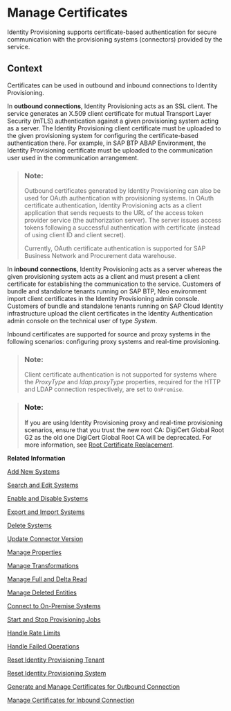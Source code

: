 <!-- loio86d06a0fadec41f0a53dd74b2e77fa96 -->

# Manage Certificates

Identity Provisioning supports certificate-based authentication for secure communication with the provisioning systems \(connectors\) provided by the service.



<a name="loio86d06a0fadec41f0a53dd74b2e77fa96__context_zhc_lzx_xrb"/>

## Context

Certificates can be used in outbound and inbound connections to Identity Provisioning.

In **outbound connections**, Identity Provisioning acts as an SSL client. The service generates an X.509 client certificate for mutual Transport Layer Security \(mTLS\) authentication against a given provisioning system acting as a server. The Identity Provisioning client certificate must be uploaded to the given provisioning system for configuring the certificate-based authentication there. For example, in SAP BTP ABAP Environment, the Identity Provisioning certificate must be uploaded to the communication user used in the communication arrangement.

> ### Note:  
> Outbound certificates generated by Identity Provisioning can also be used for OAuth authentication with provisioning systems. In OAuth certificate authentication, Identity Provisioning acts as a client application that sends requests to the URL of the access token provider service \(the authorization server\). The server issues access tokens following a successful authentication with certificate \(instead of using client ID and client secret\).
> 
> Currently, OAuth certificate authentication is supported for SAP Business Network and Procurement data warehouse.

In **inbound connections**, Identity Provisioning acts as a server whereas the given provisioning system acts as a client and must present a client certificate for establishing the communication to the service. Customers of bundle and standalone tenants running on SAP BTP, Neo environment import client certificates in the Identity Provisioning admin console. Customers of bundle and standalone tenants running on SAP Cloud Identity infrastructure upload the client certificates in the Identity Authentication admin console on the technical user of type *System*.

Inbound certificates are supported for source and proxy systems in the following scenarios: configuring proxy systems and real-time provisioning.

> ### Note:  
> Client certificate authentication is not supported for systems where the *ProxyType* and *ldap.proxyType* properties, required for the HTTP and LDAP connection respectively, are set to `OnPremise`.

> ### Note:  
> If you are using Identity Provisioning proxy and real-time provisioning scenarios, ensure that you trust the new root CA: DigiCert Global Root G2 as the old one DigiCert Global Root CA will be deprecated. For more information, see [Root Certificate Replacement](https://help.sap.com/whats-new/cf0cb2cb149647329b5d02aa96303f56?Component=Platform%20Domains&locale=en-US&version=Cloud).

**Related Information**  


[Add New Systems](add-new-systems-bd214dc.md "You can add source, target, and proxy systems for your provisioning scenarios.")

[Search and Edit Systems](search-and-edit-systems-68a02be.md "You can search and edit source, target, and proxy systems in the Identity Provisioning user interface.")

[Enable and Disable Systems](enable-and-disable-systems-89da372.md "You can enable and disable source and target systems in Identity Provisioning.")

[Export and Import Systems](export-and-import-systems-1de7de0.md "You can export and import source, target and proxy systems in Identity Provisioning.")

[Delete Systems](delete-systems-3a37213.md "You can delete a source, target, or proxy system from Identity Provisioning.")

[Update Connector Version](update-connector-version-8558733.md "Update a connector version to allow your provisioning system to use a new API.")

[Manage Properties](manage-properties-4e2bc9d.md "You can add, delete and modify properties for a system in Identity Provisioning.")

[Manage Transformations](manage-transformations-2d0fbe5.md "You can manage transformations with graphical and JSON text editor. Regardless of which one you choose, the following initial steps are the same.")

[Manage Full and Delta Read](manage-full-and-delta-read-b7f817c.md "When you set up your systems and start a scheduled provisioning task, the standard behavior of the process reads all the entities from the source system. This mode prevents data loss and always keeps your target system synchronized with the source. However, it may take a long time for every job to be executed.")

[Manage Deleted Entities](manage-deleted-entities-3d6bdf1.md "Manage deletion of entities (users or groups) in the target system after they have been deleted from the source system.")

[Connect to On-Premise Systems](connect-to-on-premise-systems-3f1cac2.md "Set up the connection to on-premise systems when your Identity Provisioning bundle or standalone tenant is running on the infrastructure of SAP Cloud Identity Services.")

[Start and Stop Provisioning Jobs](start-and-stop-provisioning-jobs-531a261.md "You can start and stop a provisioning job from the Identity Provisioning user interface (UI) or from an API client by using the Identity Provisioning tenant admin API.")

[Handle Rate Limits](handle-rate-limits-15f7f23.md "Identity Provisioning APIs implement rate limits to control the number of incoming requests for a given time.")

[Handle Failed Operations](handle-failed-operations-0382a0c.md "In certain cases, you can set a retry for a failed operation due to an occurred exception.")

[Reset Identity Provisioning Tenant](reset-identity-provisioning-tenant-8c7ba9a.md "Resetting your Identity Provisioning tenant deletes all systems you have set up for this tenant (subaccount), along with the relevant job execution logs.")

[Reset Identity Provisioning System](reset-identity-provisioning-system-0bc1e53.md "Resetting an Identity Provisioning system (source or target) deletes all Identity Provisioning operational data.")

[Generate and Manage Certificates for Outbound Connection](generate-and-manage-certificates-for-outbound-connection-76867db.md "Identity Provisioning handles the following tasks related to X.509 client certificates for outbound connection: generating, automatic regenerating, activating, deactivating, downloading and deleting.")

[Manage Certificates for Inbound Connection](manage-certificates-for-inbound-connection-952e7c7.md "Identity Provisioning handles the following tasks related to X.509 client certificates for inbound connection: importing and deleting.")

